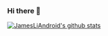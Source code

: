 ### Hi there 👋

<!--
**JamesLiAndroid/JamesLiandroid** is a ✨ _special_ ✨ repository because its `README.md` (this file) appears on your GitHub profile.

Here are some ideas to get you started:

- 🔭 I’m currently working on ...
- 🌱 I’m currently learning ...
- 👯 I’m looking to collaborate on ...
- 🤔 I’m looking for help with ...
- 💬 Ask me about ...
- 📫 How to reach me: ...
- 😄 Pronouns: ...
- ⚡ Fun fact: ...
-->

[![JamesLiAndroid's github stats](https://github-readme-stats.vercel.app/api?username=JamesLiAndroid&show_icons=true&theme=radical "![JamesLiAndroid's github stats")](https://github.com/anuraghazra/github-readme-stats)
